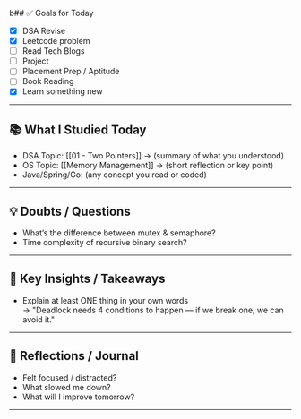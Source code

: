 b## ✅ Goals for Today 
- [x] DSA Revise 
- [x] Leetcode problem
- [ ] Read Tech Blogs 
- [ ] Project
- [ ] Placement Prep / Aptitude
- [ ] Book Reading
- [x] Learn something new

---

## 📚 What I Studied Today
- DSA Topic: [[01 - Two Pointers]] → (summary of what you understood)
- OS Topic: [[Memory Management]] → (short reflection or key point)
- Java/Spring/Go: (any concept you read or coded)

---

## 💡 Doubts / Questions
- What’s the difference between mutex & semaphore?
- Time complexity of recursive binary search?

---

## 🧠 Key Insights / Takeaways
- Explain at least ONE thing in your own words  
  → "Deadlock needs 4 conditions to happen — if we break one, we can avoid it."

---
## 💬 Reflections / Journal
- Felt focused / distracted?
- What slowed me down?
- What will I improve tomorrow?
---

